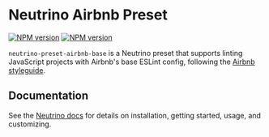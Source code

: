 # Neutrino Airbnb Preset
[![NPM version][npm-image]][npm-url] [![NPM version][npm-downloads]][npm-url]

`neutrino-preset-airbnb-base` is a Neutrino preset that supports linting JavaScript projects with Airbnb's base ESLint
config, following the [Airbnb styleguide](https://github.com/airbnb/javascript).

## Documentation

See the [Neutrino docs](https://neutrino.js.org/presets/neutrino-preset-airbnb-base/)
for details on installation, getting started, usage, and customizing.

[npm-image]: https://img.shields.io/npm/v/neutrino-preset-airbnb-base.svg
[npm-downloads]: https://img.shields.io/npm/dt/neutrino-preset-airbnb-base.svg
[npm-url]: https://npmjs.org/package/neutrino-preset-airbnb-base
